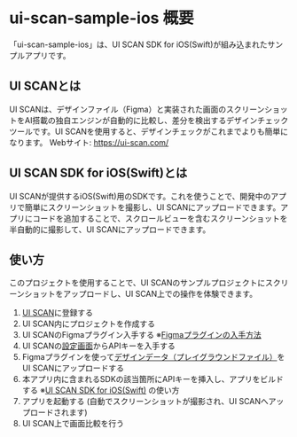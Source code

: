 # ui-scan-sample-ios 概要

「ui-scan-sample-ios」は、UI SCAN SDK for iOS(Swift)が組み込まれたサンプルアプリです。

## UI SCANとは
UI SCANは、デザインファイル（Figma）と実装された画面のスクリーンショットをAI搭載の独自エンジンが自動的に比較し、差分を検出するデザインチェックツールです。UI SCANを使用すると、デザインチェックがこれまでよりも簡単になります。
Webサイト: https://ui-scan.com/


## UI SCAN SDK for iOS(Swift)とは
UI SCANが提供するiOS(Swift)用のSDKです。これを使うことで、開発中のアプリで簡単にスクリーンショットを撮影し、UI SCANにアップロードできます。アプリにコードを追加することで、スクロールビューを含むスクリーンショットを半自動的に撮影して、UI SCANにアップロードできます。


## 使い方
このプロジェクトを使用することで、UI SCANのサンプルプロジェクトにスクリーンショットをアップロードし、UI SCAN上での操作を体験できます。

1. [UI SCAN](https://ui-scan.com/)に登録する
2. UI SCAN内にプロジェクトを作成する
3. UI SCANのFigmaプラグイン入手する  ※[Figmaプラグインの入手方法](https://help.ui-scan.com/ja/import-designs/figma-plugin)
4. UI SCANの[設定画面](https://app.ui-scan.com/account/apikey/)からAPIキーを入手する
5. Figmaプラグインを使って[デザインデータ（プレイグラウンドファイル）](https://www.figma.com/community/plugin/1385487013070073340/ui-scan-design-uploader)をUI SCANにアップロードする
6. 本アプリ内に含まれるSDKの該当箇所にAPIキーを挿入し、アプリをビルドする  ※[UI SCAN SDK for iOS(Swift)](https://github.com/xtone/ui-scan-ios-sdk) の使い方
7. アプリを起動する  (自動でスクリーンショットが撮影され、UI SCANへアップロードされます)
8. UI SCAN上で画面比較を行う
